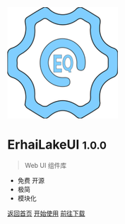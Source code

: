 <img alr="Logo" src="/_media/logo.svg" width="250">

# ErhaiLakeUI <small>1.0.0</small>

> Web UI 组件库

- 免费 开源
- 极简
- 模块化

[返回首页](/)
[开始使用](ProjectDocx/ErhailakeUI/基础说明/UI库目录结构)
[前往下载](ProjectDocx/ErhailakeUI/基础说明/更新日志)